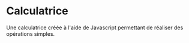 # Calculatrice
Une calculatrice créée à l'aide de Javascript permettant de réaliser des opérations simples.
